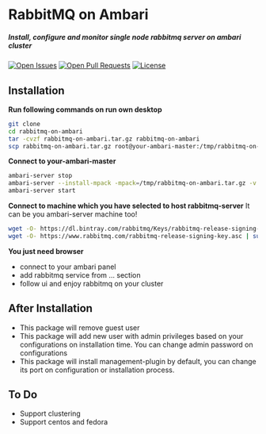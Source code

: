# RabbitMQ on Ambari
##### Install, configure and monitor single node rabbitmq server on ambari cluster

[![Open Issues](https://img.shields.io/github/issues-raw/moein7tl/rabbitmq-on-ambari?style=for-the-badge)](https://github.com/moein7tl/rabbitmq-on-ambari/issues)
[![Open Pull Requests](https://img.shields.io/github/issues-pr-raw/moein7tl/rabbitmq-on-ambari?style=for-the-badge)](https://github.com/moein7tl/rabbitmq-on-ambari/pulls)
[![License](https://img.shields.io/github/license/moein7tl/rabbitmq-on-ambari?style=for-the-badge)](https://github.com/moein7tl/rabbitmq-on-ambari/blob/master/LICENSE)

## Installation

**Run following commands on run own desktop**
```bash
git clone 
cd rabbitmq-on-ambari
tar -cvzf rabbitmq-on-ambari.tar.gz rabbitmq-on-ambari
scp rabbitmq-on-ambari.tar.gz root@your-ambari-master:/tmp/rabbitmq-on-ambari.tar.gz
```

**Connect to your-ambari-master**
```bash
ambari-server stop
ambari-server --install-mpack -mpack=/tmp/rabbitmq-on-ambari.tar.gz -v
ambari-server start

```
**Connect to machine which you have selected to host rabbitmq-server**
It can be you ambari-server machine too!
```bash
wget -O- https://dl.bintray.com/rabbitmq/Keys/rabbitmq-release-signing-key.asc | sudo apt-key add -
wget -O- https://www.rabbitmq.com/rabbitmq-release-signing-key.asc | sudo apt-key add -
```

**You just need browser**
 * connect to your ambari panel
 * add rabbitmq service from ... section
 * follow ui and enjoy rabbitmq on your cluster
 
## After Installation
* This package will remove guest user
* This package will add new user with admin privileges based on your configurations on installation time. You can change admin password on configurations
* This package will install management-plugin by default, you can change its port on configuration or installation process.

## To Do
 * Support clustering
 * Support centos and fedora
